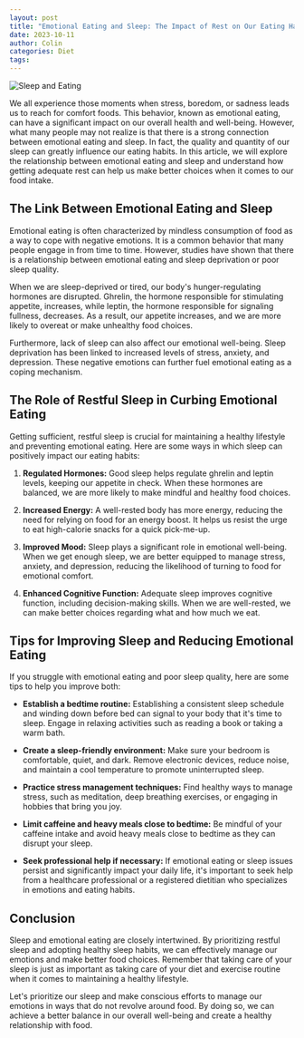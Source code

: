 ```yaml
---
layout: post
title: "Emotional Eating and Sleep: The Impact of Rest on Our Eating Habits"
date: 2023-10-11
author: Colin
categories: Diet
tags: 
---
```


![Sleep and Eating](https://source.unsplash.com/1600x900/?sleep,eating)

We all experience those moments when stress, boredom, or sadness leads us to reach for comfort foods. This behavior, known as emotional eating, can have a significant impact on our overall health and well-being. However, what many people may not realize is that there is a strong connection between emotional eating and sleep. In fact, the quality and quantity of our sleep can greatly influence our eating habits. In this article, we will explore the relationship between emotional eating and sleep and understand how getting adequate rest can help us make better choices when it comes to our food intake.

## The Link Between Emotional Eating and Sleep

Emotional eating is often characterized by mindless consumption of food as a way to cope with negative emotions. It is a common behavior that many people engage in from time to time. However, studies have shown that there is a relationship between emotional eating and sleep deprivation or poor sleep quality.

When we are sleep-deprived or tired, our body's hunger-regulating hormones are disrupted. Ghrelin, the hormone responsible for stimulating appetite, increases, while leptin, the hormone responsible for signaling fullness, decreases. As a result, our appetite increases, and we are more likely to overeat or make unhealthy food choices.

Furthermore, lack of sleep can also affect our emotional well-being. Sleep deprivation has been linked to increased levels of stress, anxiety, and depression. These negative emotions can further fuel emotional eating as a coping mechanism.

## The Role of Restful Sleep in Curbing Emotional Eating

Getting sufficient, restful sleep is crucial for maintaining a healthy lifestyle and preventing emotional eating. Here are some ways in which sleep can positively impact our eating habits:

1. **Regulated Hormones:** Good sleep helps regulate ghrelin and leptin levels, keeping our appetite in check. When these hormones are balanced, we are more likely to make mindful and healthy food choices.

2. **Increased Energy:** A well-rested body has more energy, reducing the need for relying on food for an energy boost. It helps us resist the urge to eat high-calorie snacks for a quick pick-me-up.

3. **Improved Mood:** Sleep plays a significant role in emotional well-being. When we get enough sleep, we are better equipped to manage stress, anxiety, and depression, reducing the likelihood of turning to food for emotional comfort.

4. **Enhanced Cognitive Function:** Adequate sleep improves cognitive function, including decision-making skills. When we are well-rested, we can make better choices regarding what and how much we eat.

## Tips for Improving Sleep and Reducing Emotional Eating

If you struggle with emotional eating and poor sleep quality, here are some tips to help you improve both:

- **Establish a bedtime routine:** Establishing a consistent sleep schedule and winding down before bed can signal to your body that it's time to sleep. Engage in relaxing activities such as reading a book or taking a warm bath.

- **Create a sleep-friendly environment:** Make sure your bedroom is comfortable, quiet, and dark. Remove electronic devices, reduce noise, and maintain a cool temperature to promote uninterrupted sleep.

- **Practice stress management techniques:** Find healthy ways to manage stress, such as meditation, deep breathing exercises, or engaging in hobbies that bring you joy.

- **Limit caffeine and heavy meals close to bedtime:** Be mindful of your caffeine intake and avoid heavy meals close to bedtime as they can disrupt your sleep.

- **Seek professional help if necessary:** If emotional eating or sleep issues persist and significantly impact your daily life, it's important to seek help from a healthcare professional or a registered dietitian who specializes in emotions and eating habits.

## Conclusion

Sleep and emotional eating are closely intertwined. By prioritizing restful sleep and adopting healthy sleep habits, we can effectively manage our emotions and make better food choices. Remember that taking care of your sleep is just as important as taking care of your diet and exercise routine when it comes to maintaining a healthy lifestyle.

Let's prioritize our sleep and make conscious efforts to manage our emotions in ways that do not revolve around food. By doing so, we can achieve a better balance in our overall well-being and create a healthy relationship with food.